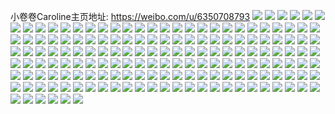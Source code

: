 小卷卷Caroline主页地址: https://weibo.com/u/6350708793 
![](https://wx4.sinaimg.cn/mw2000/006VMVsZgy1h8s7k62fmmj32c0340npi.jpg) 
![](https://wx4.sinaimg.cn/mw2000/006VMVsZgy1h8s7ka15o8j31o0280kjn.jpg) 
![](https://wx4.sinaimg.cn/mw2000/006VMVsZgy1h8s7kc9xgpj31o02804qq.jpg) 
![](https://wx4.sinaimg.cn/mw2000/006VMVsZgy1h8s7k1g95cj32c0340npe.jpg) 
![](https://wx4.sinaimg.cn/mw2000/006VMVsZgy1h8s7kezet7j32c03401kz.jpg) 
![](https://wx4.sinaimg.cn/mw2000/006VMVsZgy1h8s7kiyhsej32c0340qv6.jpg) 
![](https://wx4.sinaimg.cn/mw2000/006VMVsZgy1h8s7klninej32c0340qv6.jpg) 
![](https://wx4.sinaimg.cn/mw2000/006VMVsZgy1h8l7nv9fzrj32dc35su11.jpg) 
![](https://wx4.sinaimg.cn/mw2000/006VMVsZgy1h8l7nz0sqxj32db35shdv.jpg) 
![](https://wx4.sinaimg.cn/mw2000/006VMVsZgy1h8l7o3ci1xj32dc35s1l2.jpg) 
![](https://wx4.sinaimg.cn/mw2000/006VMVsZgy1h8l7o8ygi3j32c0340npl.jpg) 
![](https://wx4.sinaimg.cn/mw2000/006VMVsZgy1h8l7ocpb5wj326h2wnu10.jpg) 
![](https://wx4.sinaimg.cn/mw2000/006VMVsZgy1h8l7ofbs0cj32c0340x6q.jpg) 
![](https://wx4.sinaimg.cn/mw2000/006VMVsZgy1h8l7ojxtelj32c0340qv8.jpg) 
![](https://wx4.sinaimg.cn/mw2000/006VMVsZgy1h8l7oomibij32c03401l4.jpg) 
![](https://wx4.sinaimg.cn/mw2000/006VMVsZgy1h8l7osdlr8j32c0340hdw.jpg) 
![](https://wx4.sinaimg.cn/mw2000/006VMVsZgy1h888ff91ypj31o0280hdu.jpg) 
![](https://wx4.sinaimg.cn/mw2000/006VMVsZgy1h888fhfpu6j31o0280hdu.jpg) 
![](https://wx4.sinaimg.cn/mw2000/006VMVsZgy1h888fj9xdkj31o0280hdu.jpg) 
![](https://wx4.sinaimg.cn/mw2000/006VMVsZgy1h888fmkisuj32312s1hdw.jpg) 
![](https://wx4.sinaimg.cn/mw2000/006VMVsZgy1h888ft9p34j32c0340npi.jpg) 
![](https://wx4.sinaimg.cn/mw2000/006VMVsZgy1h888fzk1kcj32c0340b2d.jpg) 
![](https://wx4.sinaimg.cn/mw2000/006VMVsZgy1h888fbmkrpj32c0340qva.jpg) 
![](https://wx4.sinaimg.cn/mw2000/006VMVsZgy1h888g3clmhj32dc35s4qs.jpg) 
![](https://wx4.sinaimg.cn/mw2000/006VMVsZgy1h888g6al8aj32c03407wi.jpg) 
![](https://wx4.sinaimg.cn/mw2000/006VMVsZgy1h876xbbh0nj31o0280u0y.jpg) 
![](https://wx4.sinaimg.cn/mw2000/006VMVsZgy1h876xkycs1j32dc35sb2d.jpg) 
![](https://wx4.sinaimg.cn/mw2000/006VMVsZgy1h876xsrjqpj32c0340x6s.jpg) 
![](https://wx4.sinaimg.cn/mw2000/006VMVsZgy1h876y1ri7dj32dc35sb2e.jpg) 
![](https://wx4.sinaimg.cn/mw2000/006VMVsZgy1h876ydx6wbj32dc35s7wl.jpg) 
![](https://wx4.sinaimg.cn/mw2000/006VMVsZgy1h876yllk51j32dc35shdw.jpg) 
![](https://wx4.sinaimg.cn/mw2000/006VMVsZgy1h876ytyhhcj32dc35s7wl.jpg) 
![](https://wx4.sinaimg.cn/mw2000/006VMVsZgy1h876z2v5gpj32dc35sx6t.jpg) 
![](https://wx4.sinaimg.cn/mw2000/006VMVsZgy1h876x6x6kpj32dr36ce82.jpg) 
![](https://wx4.sinaimg.cn/mw2000/006VMVsZgy1h86x0r4946j31di1vcu0x.jpg) 
![](https://wx4.sinaimg.cn/mw2000/006VMVsZgy1h86x0z9ydwj32c0340hdv.jpg) 
![](https://wx4.sinaimg.cn/mw2000/006VMVsZgy1h86x0uoelwj31o02801kz.jpg) 
![](https://wx4.sinaimg.cn/mw2000/006VMVsZgy1h86x16fqbuj32c0340npe.jpg) 
![](https://wx4.sinaimg.cn/mw2000/006VMVsZgy1h86x13s0m7j32c03404qu.jpg) 
![](https://wx4.sinaimg.cn/mw2000/006VMVsZgy1h86x181e3nj324r2uce83.jpg) 
![](https://wx4.sinaimg.cn/mw2000/006VMVsZgy1h86x1att9mj32c0340b2a.jpg) 
![](https://wx4.sinaimg.cn/mw2000/006VMVsZgy1h86x1j82lrj32c0340b2c.jpg) 
![](https://wx4.sinaimg.cn/mw2000/006VMVsZgy1h86x1fi7mbj32c0340b2e.jpg) 
![](https://wx4.sinaimg.cn/mw2000/006VMVsZgy1h815fvtbg8j30u0147dpd.jpg) 
![](https://wx4.sinaimg.cn/mw2000/006VMVsZgy1h815fx5yjjj30u0140jz5.jpg) 
![](https://wx4.sinaimg.cn/mw2000/006VMVsZgy1h815fylw70j30u014fajq.jpg) 
![](https://wx4.sinaimg.cn/mw2000/006VMVsZgy1h815g0ahi1j30u0140wnh.jpg) 
![](https://wx4.sinaimg.cn/mw2000/006VMVsZgy1h815g1l0wdj30u0140gs6.jpg) 
![](https://wx4.sinaimg.cn/mw2000/006VMVsZgy1h815fu52rtj30u0140ajs.jpg) 
![](https://wx4.sinaimg.cn/mw2000/006VMVsZgy1h815g34yblj30u0140jzn.jpg) 
![](https://wx4.sinaimg.cn/mw2000/006VMVsZgy1h815g406kkj30u01407bk.jpg) 
![](https://wx4.sinaimg.cn/mw2000/006VMVsZgy1h815g4wq9oj30u01407cs.jpg) 
![](https://wx4.sinaimg.cn/mw2000/006VMVsZgy1h815g67ov4j30u014eakk.jpg) 
![](https://wx4.sinaimg.cn/mw2000/006VMVsZgy1h815g7fzcwj30u014f7gf.jpg) 
![](https://wx4.sinaimg.cn/mw2000/006VMVsZgy1h815g7we56j30u0140n4w.jpg) 
![](https://wx4.sinaimg.cn/mw2000/006VMVsZgy1h815g8g976j30u014h7d0.jpg) 
![](https://wx4.sinaimg.cn/mw2000/006VMVsZgy1h815g8zygdj30u01404ai.jpg) 
![](https://wx4.sinaimg.cn/mw2000/006VMVsZgy1h815g9hv7ij30u01404al.jpg) 
![](https://wx4.sinaimg.cn/mw2000/006VMVsZgy1h7xnd4q84mj31o0280e82.jpg) 
![](https://wx4.sinaimg.cn/mw2000/006VMVsZgy1h7xnd60q6ej31mu26zb2a.jpg) 
![](https://wx4.sinaimg.cn/mw2000/006VMVsZgy1h7xnd2mg8wj31o0280npe.jpg) 
![](https://wx4.sinaimg.cn/mw2000/006VMVsZgy1h7xnd9j41sj32c0340qv8.jpg) 
![](https://wx4.sinaimg.cn/mw2000/006VMVsZgy1h7xndeazqij32c0340npj.jpg) 
![](https://wx4.sinaimg.cn/mw2000/006VMVsZgy1h7xndgwvbpj31o0280hdu.jpg) 
![](https://wx4.sinaimg.cn/mw2000/006VMVsZgy1h7xndknjbaj32c03401l0.jpg) 
![](https://wx4.sinaimg.cn/mw2000/006VMVsZgy1h7xndpda9cj32c0340e86.jpg) 
![](https://wx4.sinaimg.cn/mw2000/006VMVsZgy1h7xndtbqwdj32c03401l2.jpg) 
![](https://wx4.sinaimg.cn/mw2000/006VMVsZgy1h7xndxu6h7j32c0340e85.jpg) 
![](https://wx4.sinaimg.cn/mw2000/006VMVsZgy1h7xne4mfhvj32c0340kjp.jpg) 
![](https://wx4.sinaimg.cn/mw2000/006VMVsZgy1h7xne8931uj32c03401l1.jpg) 
![](https://wx4.sinaimg.cn/mw2000/006VMVsZgy1h7xnecvoa0j32c0340u10.jpg) 
![](https://wx4.sinaimg.cn/mw2000/006VMVsZgy1h7xnegqsa9j32c0340qv8.jpg) 
![](https://wx4.sinaimg.cn/mw2000/006VMVsZgy1h7xnekzbozj32c03404qt.jpg) 
![](https://wx4.sinaimg.cn/mw2000/006VMVsZgy1h7xnd03abbj32c0340npm.jpg) 
![](https://wx4.sinaimg.cn/mw2000/006VMVsZgy1h7xneotml9j32c03404qt.jpg) 
![](https://wx4.sinaimg.cn/mw2000/006VMVsZgy1h7k5qgd6v5j31lj24qkjm.jpg) 
![](https://wx4.sinaimg.cn/mw2000/006VMVsZgy1h7k5ql1r31j32c0340qv8.jpg) 
![](https://wx4.sinaimg.cn/mw2000/006VMVsZgy1h7k5qhulapj31aw1qfb29.jpg) 
![](https://wx4.sinaimg.cn/mw2000/006VMVsZgy1h7k5qrfvwmj32c0340e84.jpg) 
![](https://wx4.sinaimg.cn/mw2000/006VMVsZgy1h7k5qo31ovj32c03404qs.jpg) 
![](https://wx4.sinaimg.cn/mw2000/006VMVsZgy1h7k5quwt7hj32c03401l0.jpg) 
![](https://wx4.sinaimg.cn/mw2000/006VMVsZgy1h7k5qe1t5cj32c03407wj.jpg) 
![](https://wx4.sinaimg.cn/mw2000/006VMVsZgy1h7k5r0z8iuj32c03401kz.jpg) 
![](https://wx4.sinaimg.cn/mw2000/006VMVsZgy1h7k5qy47tfj32au32gu0z.jpg) 
![](https://wx4.sinaimg.cn/mw2000/006VMVsZgy1h78gyygj2nj310p1cye6d.jpg) 
![](https://wx4.sinaimg.cn/mw2000/006VMVsZgy1h78gz62caxj31o0281u0x.jpg) 
![](https://wx4.sinaimg.cn/mw2000/006VMVsZgy1h78gz4bbodj31o028r7wi.jpg) 
![](https://wx4.sinaimg.cn/mw2000/006VMVsZgy1h78gyxhlbej32c03401l0.jpg) 
![](https://wx4.sinaimg.cn/mw2000/006VMVsZgy1h78gz0xqw2j32c0340e83.jpg) 
![](https://wx4.sinaimg.cn/mw2000/006VMVsZgy1h78gz2l66xj324t2ufhdu.jpg) 
![](https://wx4.sinaimg.cn/mw2000/006VMVsZgy1h755kt0bw1j30u0140q94.jpg) 
![](https://wx4.sinaimg.cn/mw2000/006VMVsZgy1h755kubsz5j30u0140n44.jpg) 
![](https://wx4.sinaimg.cn/mw2000/006VMVsZgy1h755kuzqn0j30u0140ait.jpg) 
![](https://wx4.sinaimg.cn/mw2000/006VMVsZgy1h755kvual9j30u0140tcy.jpg) 
![](https://wx4.sinaimg.cn/mw2000/006VMVsZgy1h755kwgc4nj30u0140dhy.jpg) 
![](https://wx4.sinaimg.cn/mw2000/006VMVsZgy1h755kx2a5qj30u0140go3.jpg) 
![](https://wx4.sinaimg.cn/mw2000/006VMVsZgy1h755kxmgykj30u0140q4i.jpg) 
![](https://wx4.sinaimg.cn/mw2000/006VMVsZgy1h755kycskfj30u0140wjj.jpg) 
![](https://wx4.sinaimg.cn/mw2000/006VMVsZgy1h755kz0i79j30u0140dn3.jpg) 
![](https://wx4.sinaimg.cn/mw2000/006VMVsZgy1h6uqcziy5qj31o0280hdu.jpg) 
![](https://wx4.sinaimg.cn/mw2000/006VMVsZgy1h6uqd0lhquj30u0140drl.jpg) 
![](https://wx4.sinaimg.cn/mw2000/006VMVsZgy1h6uqd4uaemj31o1281npe.jpg) 
![](https://wx4.sinaimg.cn/mw2000/006VMVsZgy1h6s7rir36ej31481hm1kx.jpg) 
![](https://wx4.sinaimg.cn/mw2000/006VMVsZgy1h6s7rg2k5ej31o0280npd.jpg) 
![](https://wx4.sinaimg.cn/mw2000/006VMVsZgy1h6s7rkdlqmj31o0280qv5.jpg) 
![](https://wx4.sinaimg.cn/mw2000/006VMVsZgy1h6s7rlxo5gj31o0281u0x.jpg) 
![](https://wx4.sinaimg.cn/mw2000/006VMVsZgy1h6s7rpubicj312c1f4x2s.jpg) 
![](https://wx4.sinaimg.cn/mw2000/006VMVsZgy1h6s7rsawkxj31at1qfjy5.jpg) 
![](https://wx4.sinaimg.cn/mw2000/006VMVsZgy1h6s7rub1mdj32c0340174.jpg) 
![](https://wx4.sinaimg.cn/mw2000/006VMVsZgy1h6s7rxy04mj32c0340kjo.jpg) 
![](https://wx4.sinaimg.cn/mw2000/006VMVsZgy1h6s7s0ui88j32c03401l0.jpg) 
![](https://wx4.sinaimg.cn/mw2000/006VMVsZgy1h6s7s3i245j32c033ye85.jpg) 
![](https://wx4.sinaimg.cn/mw2000/006VMVsZgy1h6s7rolkrlj32c0340qv8.jpg) 
![](https://wx4.sinaimg.cn/mw2000/006VMVsZgy1h6s7s6el8aj32c0340x6s.jpg) 
![](https://wx4.sinaimg.cn/mw2000/006VMVsZgy1h6s7s8mlsjj32c03401kx.jpg) 
![](https://wx4.sinaimg.cn/mw2000/006VMVsZgy1h6s7sbx7n7j32c033y4oo.jpg) 
![](https://wx4.sinaimg.cn/mw2000/006VMVsZgy1h6s7sewxolj32c033y4qt.jpg) 
![](https://wx4.sinaimg.cn/mw2000/006VMVsZgy1h6fm3d5n8bj30u0140qb0.jpg) 
![](https://wx4.sinaimg.cn/mw2000/006VMVsZgy1h6fm3dxn5jj30u014cagr.jpg) 
![](https://wx4.sinaimg.cn/mw2000/006VMVsZgy1h6fm3dluxlj30u019wdpb.jpg) 
![](https://wx4.sinaimg.cn/mw2000/006VMVsZgy1h6czsgq43dj30u014awnu.jpg) 
![](https://wx4.sinaimg.cn/mw2000/006VMVsZgy1h6czsha1nej30u014a139.jpg) 
![](https://wx4.sinaimg.cn/mw2000/006VMVsZgy1h6czsg3nkaj30u014ithh.jpg) 
![](https://wx4.sinaimg.cn/mw2000/006VMVsZgy1h6czv9v94fj30u0140jz6.jpg) 
![](https://wx4.sinaimg.cn/mw2000/006VMVsZgy1h64waalmapj31o0280n5a.jpg) 
![](https://wx4.sinaimg.cn/mw2000/006VMVsZgy1h64wa4my5cj31k122p1kp.jpg) 
![](https://wx4.sinaimg.cn/mw2000/006VMVsZgy1h64waii6vjj31o0280k0x.jpg) 
![](https://wx4.sinaimg.cn/mw2000/006VMVsZgy1h64wa86stbj32c03401a8.jpg) 
![](https://wx4.sinaimg.cn/mw2000/006VMVsZgy1h64wadhyq2j32c0340amn.jpg) 
![](https://wx4.sinaimg.cn/mw2000/006VMVsZgy1h64wagf0hvj32c0340gxo.jpg) 
![](https://wx4.sinaimg.cn/mw2000/006VMVsZgy1h5py47du17j31o0280hdu.jpg) 
![](https://wx4.sinaimg.cn/mw2000/006VMVsZgy1h5py45br61j31o0280e82.jpg) 
![](https://wx4.sinaimg.cn/mw2000/006VMVsZgy1h5py4a5hlij31o0280npe.jpg) 
![](https://wx4.sinaimg.cn/mw2000/006VMVsZgy1h5nzqwc5fuj31261kx4ng.jpg) 
![](https://wx4.sinaimg.cn/mw2000/006VMVsZgy1h5nzqxot2aj312b1oi7wh.jpg) 
![](https://wx4.sinaimg.cn/mw2000/006VMVsZgy1h5nzqyjji7j30zk1kwki3.jpg) 
![](https://wx4.sinaimg.cn/mw2000/006VMVsZgy1h5mj1rf1a0j30u015tmyb.jpg) 
![](https://wx4.sinaimg.cn/mw2000/006VMVsZgy1h5mj1rw1y3j30u0140tf1.jpg) 
![](https://wx4.sinaimg.cn/mw2000/006VMVsZgy1h5mj1sb7dzj30u015fjx0.jpg) 
![](https://wx4.sinaimg.cn/mw2000/006VMVsZgy1h5mj1td4muj30u014044j.jpg) 
![](https://wx4.sinaimg.cn/mw2000/006VMVsZgy1h5mj1qs46xj30u0141q8k.jpg) 
![](https://wx4.sinaimg.cn/mw2000/006VMVsZgy1h5mj1tuf44j30t412tjwi.jpg) 
![](https://wx4.sinaimg.cn/mw2000/006VMVsZgy1h5j6xddo3cj30zm1bindg.jpg) 
![](https://wx4.sinaimg.cn/mw2000/006VMVsZgy1h5j6xe85kyj313w1h74iv.jpg) 
![](https://wx4.sinaimg.cn/mw2000/006VMVsZgy1h5j6xfbaapj311y1emk9h.jpg) 
![](https://wx4.sinaimg.cn/mw2000/006VMVsZgy1h5j6xco71xj31581iz1eq.jpg) 
![](https://wx4.sinaimg.cn/mw2000/006VMVsZgy1h5j6xhmh1kj31sc2dshdu.jpg) 
![](https://wx4.sinaimg.cn/mw2000/006VMVsZgy1h50fumwmw0j31o0281u0y.jpg) 
![](https://wx4.sinaimg.cn/mw2000/006VMVsZgy1h50fuy6sl7j32d035c7wl.jpg) 
![](https://wx4.sinaimg.cn/mw2000/006VMVsZgy1h50fuqm6skj32c0340e84.jpg) 
![](https://wx4.sinaimg.cn/mw2000/006VMVsZgy1h50fuudsvqj32c0340kjn.jpg) 
![](https://wx4.sinaimg.cn/mw2000/006VMVsZgy1h50fv6mjb1j32c0340npf.jpg) 
![](https://wx4.sinaimg.cn/mw2000/006VMVsZgy1h50fv3goupj32a3341e83.jpg) 
![](https://wx4.sinaimg.cn/mw2000/006VMVsZgy1h50fv9u763j31o0281hdu.jpg) 
![](https://wx4.sinaimg.cn/mw2000/006VMVsZgy1h50fvdg0vqj32c0340hdv.jpg) 
![](https://wx4.sinaimg.cn/mw2000/006VMVsZgy1h50fuk3xntj32d035chdu.jpg) 
![](https://wx4.sinaimg.cn/mw2000/006VMVsZgy1h4i1uz7qawj30u01400vj.jpg) 
![](https://wx4.sinaimg.cn/mw2000/006VMVsZgy1h4i1uznitwj30u0140422.jpg) 
![](https://wx4.sinaimg.cn/mw2000/006VMVsZgy1h4i1v0989ij30u013zdnp.jpg) 
![](https://wx4.sinaimg.cn/mw2000/006VMVsZgy1h4i1v0qrenj30u014041l.jpg) 
![](https://wx4.sinaimg.cn/mw2000/006VMVsZgy1h4i1v17gclj30u0140n2a.jpg) 
![](https://wx4.sinaimg.cn/mw2000/006VMVsZgy1h4i1v1n8q7j30u0140djg.jpg) 
